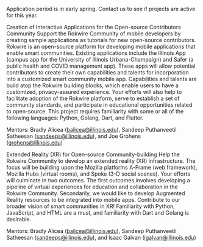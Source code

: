 Application period is in early spring. Contact us to see if projects are active for this year.

Creation of Interactive Applications for the Open-source Contributors Community
Support the Rokwire Community of mobile developers by creating sample applications as tutorials for new open-source contributors. Rokwire is an open-source platform for developing mobile applications that enable smart communities. Existing applications include the Illinois App (campus app for the University of Illinois Urbana-Champaign) and Safer (a public health and COVID management app). These apps will allow potential contributors to create their own capabilities and talents for incorporation into a customized smart community mobile app. Capabilities and talents are build atop the Rokwire building blocks, which enable users to have a customized, privacy-assured experience. Your efforts will also help to facilitate adoption of the Rokwire platform, serve to establish a set of community standards, and participate in educational opportunities related to open-source. This project requires familiarity with some or all of the following languages: Python, Golang, Dart, and Flutter.

Mentors: Bradly Alicea (balicea@illinois.edu), Sandeep Puthanveetil Satheesan (sandeeps@illinois.edu), and Joe Grohens (grohens@illinois.edu)

Extended Reality (XR) for Open-source Community-building
Help the Rokwire Community to develop an extended reality (XR) infrastructure. The focus will be building upon the Mozilla platforms A-Frame (web framework), Mozilla Hubs (virtual rooms), and Spoke (3-D social scenes). Your efforts will culminate in two outcomes. The first outcomes involves developing a pipeline of virtual experiences for education and collaboration in the Rokwire Community. Secondarily, we would like to develop Augmented Reality resources to be integrated into mobile apps. Contribute to our broader vision of smart communities in XR! Familiarity with Python, JavaScript, and HTML are a must, and familiarity with Dart and Golang is desirable.

Mentors: Bradly Alicea (balicea@illinois.edu), Sandeep Puthanveetil Satheesan (sandeeps@illinois.edu), and Isaac Galvan (igalvan@illinois.edu)
